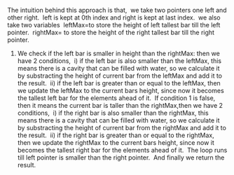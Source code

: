 The intuition behind this approach is that,
​
we take two pointers one left and other right.
​
left is kept at 0th index and right is kept at last index.
​
we also take two variables
​
leftMax=to store the height of left tallest bar till the left pointer.
​
rightMax= to store the height of the right tallest bar till the right pointer.
​
1) We check if the left bar is smaller in height than the rightMax: then we have 2 conditions,
​
i) if the left bar is also smaller than the leftMax, this means there is a cavity that can be filled with water, so we calculate it by substracting the height of current bar from the leftMax and add it to the result.
​
ii) if the left bar is greater than or equal to the leftMax, then we update the leftMax to the current bars height, since now it becomes the tallest left bar for the elements ahead of it.
​
If condition 1 is false,
then it means the current bar is taller than the rightMax,then we have 2 conditions,
​
i) if the right bar is also smaller than the rightMax, this means there is a cavity that can be filled with water, so we calculate it by substracting the height of current bar from the rightMax and add it to the result.
​
ii) if the right bar is greater than or equal to the rightMax, then we update the rightMax to the current bars height, since now it becomes the tallest right bar for the elements ahead of it.
​
The loop runs till left pointer is smaller than the right pointer.
​
And finally we return the result.